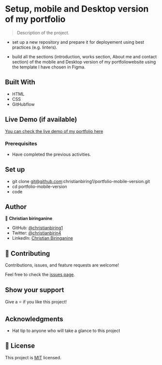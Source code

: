 # Setup, mobile and Desktop version of my portfolio

> Description of the project.

- set up a new repository and prepare it for deployement using best practices (e.g. linters).

- build all the sections (introduction, works section, About me and contact section) of the mobile and Desktop version of my portfoliowebsite using the template I have chosen in Figma.

## Built With

- HTML
- CSS
- GitHubflow

## Live Demo (if available)

[You can check the live demo of my portfolio here](https://christianbiring1.github.io/My_Portfolio/)

### Prerequisites

- Have completed the previous activities.

## Set up

- git clone git@github.com:christianbiring1/portfolio-mobile-version.git
- cd portfolio-mobile-version
- code

## Author

👤 **Christian biringanine**

- GitHub: [@christianbiring1](https://github.com/christianbiring1)
- Twitter: [@christianbirin4](https://twitter.com/christianbirin4)
- LinkedIn: [Christian Biringanine](https://linkedin.com/in/christian-biringanine-1833011a5/)

## 🤝 Contributing

Contributions, issues, and feature requests are welcome!

Feel free to check the [issues page](../../issues/).

## Show your support

Give a ⭐️ if you like this project!

## Acknowledgments

- Hat tip to anyone who will take a glance to this project

## 📝 License

This project is [MIT](./MIT.md) licensed.
